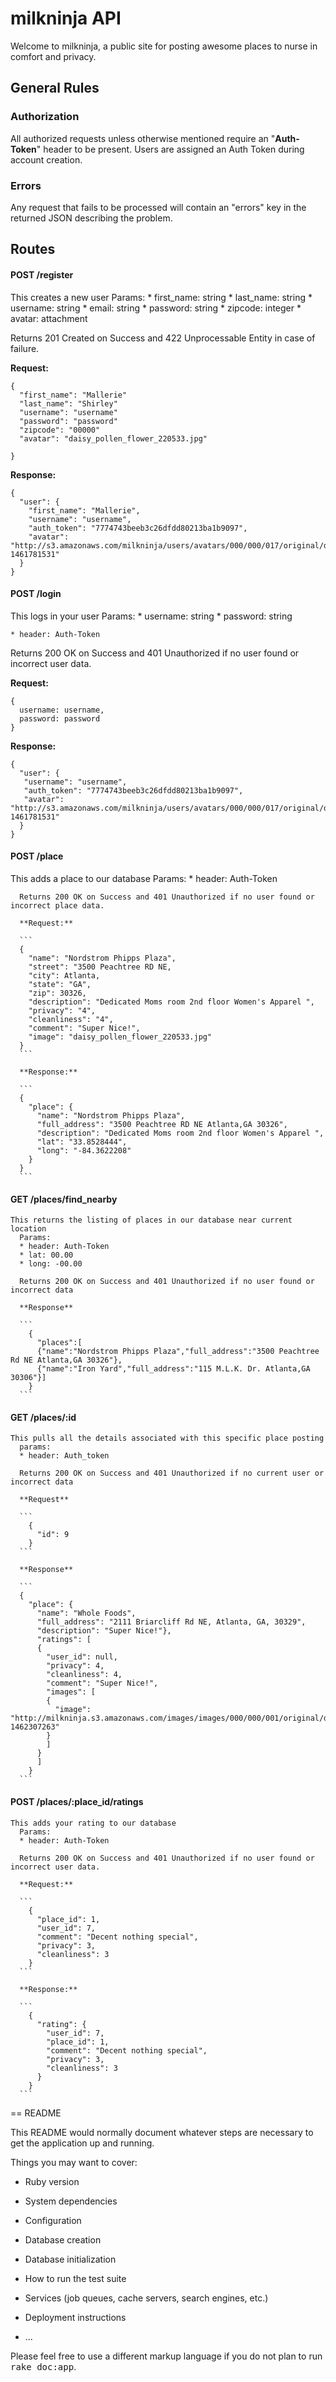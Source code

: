 # milkninja API

 Welcome to milkninja, a public site for posting awesome places to nurse in comfort and privacy.

## General Rules

### Authorization

 All authorized requests unless otherwise mentioned require
 an "**Auth-Token**" header to be present. Users are assigned an
 Auth Token during account creation.

### Errors

 Any request that fails to be processed will contain an "errors"
 key in the returned JSON describing the problem.

## Routes

#### POST /register

  This creates a new user
  Params:
    * first_name: string
    * last_name: string
    * username: string
    * email: string
    * password: string
    * zipcode: integer
    * avatar: attachment

  Returns 201 Created on Success and 422 Unprocessable Entity in case of failure.

  **Request:**

  ```
  {
    "first_name": "Mallerie"
    "last_name": "Shirley"
    "username": "username"
    "password": "password"
    "zipcode": "00000"
    "avatar": "daisy_pollen_flower_220533.jpg"

  }
  ```

  **Response:**

  ```
  {
    "user": {
      "first_name": "Mallerie",
      "username": "username",
      "auth_token": "7774743beeb3c26dfdd80213ba1b9097",
      "avatar": "http://s3.amazonaws.com/milkninja/users/avatars/000/000/017/original/daisy_pollen_flower220533.jpg?1461781531"
    }
  }
  ```

#### POST /login

This logs in your user
   Params:
   	* username: string
   	* password: string

   	* header: Auth-Token

   Returns 200 OK on Success and 401 Unauthorized if no user found or incorrect user data.

   **Request:**

   ```
   {
     username: username,
     password: password
   }
   ```

   **Response:**

   ```
   {
     "user": {
      "username": "username",
      "auth_token": "7774743beeb3c26dfdd80213ba1b9097",
      "avatar": "http://s3.amazonaws.com/milkninja/users/avatars/000/000/017/original/daisy_pollen_flower_220533.jpg?1461781531"
     }
   }
   ```

#### POST /place

   This adds a place to our database
      Params:
      * header: Auth-Token

      Returns 200 OK on Success and 401 Unauthorized if no user found or incorrect place data.

      **Request:**

      ```
      {
        "name": "Nordstrom Phipps Plaza",
        "street": "3500 Peachtree RD NE,
        "city": Atlanta,
        "state": "GA",
        "zip": 30326,
        "description": "Dedicated Moms room 2nd floor Women's Apparel ",
        "privacy": "4",
        "cleanliness": "4",
        "comment": "Super Nice!",
        "image": "daisy_pollen_flower_220533.jpg"
      }
      ```

      **Response:**

      ```
      {
        "place": {
          "name": "Nordstrom Phipps Plaza",
          "full_address": "3500 Peachtree RD NE Atlanta,GA 30326",
          "description": "Dedicated Moms room 2nd floor Women's Apparel ",
          "lat": "33.8528444",
          "long": "-84.3622208"
        }
      }
      ```

#### GET /places/find_nearby

    This returns the listing of places in our database near current location
      Params:
      * header: Auth-Token
      * lat: 00.00
      * long: -00.00

      Returns 200 OK on Success and 401 Unauthorized if no user found or incorrect data

      **Response**

      ```
        {
          "places":[
          {"name":"Nordstrom Phipps Plaza","full_address":"3500 Peachtree Rd NE Atlanta,GA 30326"},
          {"name":"Iron Yard","full_address":"115 M.L.K. Dr. Atlanta,GA 30306"}]
        }
      ```

#### GET /places/:id

    This pulls all the details associated with this specific place posting
      params:
      * header: Auth_token

      Returns 200 OK on Success and 401 Unauthorized if no current user or incorrect data

      **Request**

      ```
        {
          "id": 9
        }
      ```

      **Response**

      ```
      {
        "place": {
          "name": "Whole Foods",
          "full_address": "2111 Briarcliff Rd NE, Atlanta, GA, 30329",
          "description": "Super Nice!"},
          "ratings": [
          {
            "user_id": null,
            "privacy": 4,
            "cleanliness": 4,
            "comment": "Super Nice!",
            "images": [
            {
              "image": "http://milkninja.s3.amazonaws.com/images/images/000/000/001/original/daisy_pollen_flower_220533.jpg?1462307263"
            }
            ]
          }
          ]
        }
      ```
#### POST /places/:place_id/ratings

    This adds your rating to our database
      Params:
      * header: Auth-Token

      Returns 200 OK on Success and 401 Unauthorized if no user found or incorrect user data.

      **Request:**

      ```
        {
          "place_id": 1,
          "user_id": 7,
          "comment": "Decent nothing special",
          "privacy": 3,
          "cleanliness": 3
        }
      ```

      **Response:**

      ```
        {
          "rating": {
            "user_id": 7,
            "place_id": 1,
            "comment": "Decent nothing special",
            "privacy": 3,
            "cleanliness": 3
          }
        }
      ```


== README

This README would normally document whatever steps are necessary to get the
application up and running.

Things you may want to cover:

* Ruby version

* System dependencies

* Configuration

* Database creation

* Database initialization

* How to run the test suite

* Services (job queues, cache servers, search engines, etc.)

* Deployment instructions

* ...


Please feel free to use a different markup language if you do not plan to run
<tt>rake doc:app</tt>.

